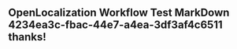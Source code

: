 <properties
ms.topic="hero-topic"
ms.test1="hero-topic"
ms.test2="test"/>

## OpenLocalization Workflow Test MarkDown 4234ea3c-fbac-44e7-a4ea-3df3af4c6511 thanks!
